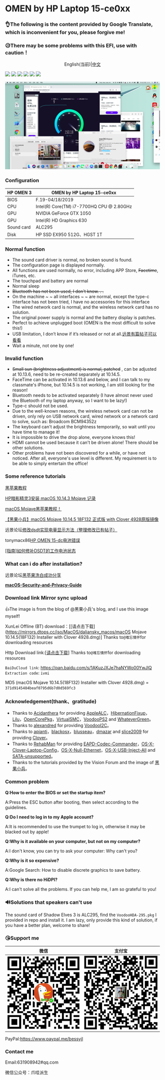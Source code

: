 # OMEN by HP Laptop 15-ce0xx

### **👌The following is the content provided by Google Translate, which is inconvenient for you, please forgive me!**

### 😥There may be some problems with this EFI, use with caution！

<p><center>English(当前)|<a href="https://github.com/bessyjl/HP-OMEN-3-Hackintosh/blob/master/zh_CN_README.md">中文</a></center></p>

[![](https://img.shields.io/badge/License-GNUv3.0-brightgreen.svg)](https://github.com/bessyjl/HP-OMEN-3-Hackintosh/blob/master/LICENSE)
[![](https://img.shields.io/badge/license-Anti%20996-blue.svg)](https://github.com/996icu/996.ICU/blob/master/LICENSE)
[![](https://img.shields.io/badge/platform-markdown-blue.svg)](https://shields.io/category/chat)
[![](https://img.shields.io/badge/%E5%8D%9A%E5%AE%A2-%E6%AC%A2%E8%BF%8E%E8%AE%BF%E9%97%AE-orange.svg)](http://www.zhuimeng.online/)
[![](https://img.shields.io/badge/%E5%BE%AE%E4%BF%A1%E5%85%AC%E4%BC%97%E5%8F%B7-%E7%88%AA%E5%93%87%E6%B4%BE%E7%94%9F-lightgrey.svg)]()
[![](https://img.shields.io/badge/link-996.icu-red.svg)](https://996.icu)

![](images/IMG_20190716_095724.jpg)

### Configuration

| HP OMEN 3  | OMEN by HP Laptop 15-ce0xx                |
| ---------- | ----------------------------------------- |
| BIOS       | F.19-04/18/2019                           |
| CPU        | Intel(R) Core(TM) i7-7700HQ CPU @ 2.80GHz |
| GPU        | NVIDIA GeForce GTX 1050                   |
| GPU        | Intel(R) HD Graphics 630                  |
| Sound card | ALC295                                    |
| Disk       | HP SSD EX950 512G、HGST 1T                |

### Normal function

- The sound card driver is normal, no broken sound is found.
- The configuration page is displayed normally.
- All functions are used normally, no error, including APP Store, ~~Facetime~~, iTunes, etc.
- The touchpad and battery are normal
- Normal sleep
- ~~Bluetooth has not been used, I don't know. . .~~
- On the machine ~ ~ all interfaces ~ ~ are normal, except the type-c interface has not been tried, I have no accessories for this interface
- The wired network card is normal, and the wireless network card has no solution.
- The original power supply is normal and the battery display is patches.
- Perfect to achieve unplugged boot (OMEN is the most difficult to solve this!)
- USB limitation, I don’t know if it’s released or not at all.[远景有篇帖子可以看看](http://bbs.pcbeta.com/viewthread-1804129-1-1.html)
- Wait a minute, not one by one!

### Invalid function

- ~~Small sun (brightness adjustment) is normal, patched~~ , can be adjusted at 10.13.6, need to be re-created separately at 10.14.5.
- FaceTime can be activated in 10.13.6 and below, and I can talk to my classmate's iPhone, but 10.14.5 is not working, I am still looking for the reason!
- Bluetooth needs to be activated separately (I have almost never used the Bluetooth of my laptop anyway, so I want to be lazy!)
- Type-c should not be used.
- Due to the well-known reasons, the wireless network card can not be driven, only rely on USB network card, wired network or a network card to solve, such as: Broadcom BCM94352z
- The keyboard can't adjust the brightness temporarily, so wait until you have time to manage it!
- It is impossible to drive the drop alone, everyone knows this!
- HDMI cannot be used because it can't be driven alone! There should be other solutions.
- Other problems have not been discovered for a while, or have not noticed. After all, everyone's use level is different. My requirement is to be able to simply entertain the office!

### Some reference tutorials

[黑苹果教程](http://www.zhuimeng.online/clover.html)

[HP暗影精灵3安装 macOS 10.14.3 Mojave 记录](https://mp.weixin.qq.com/s/oPAwyR9WafBcg0N-raPWYw)

[macOS Mojave黑苹果教程！](https://mp.weixin.qq.com/s/st7feN-yHfDcvCEngvbIEw)

[【黑果小兵】macOS Mojave 10.14.5 18F132 正式版 with Clover 4928原版镜像](https://blog.daliansky.net/macOS-Mojave-10.14.5-18F132-official-version-with-Clover-4928-original-image.html)

远景论坛[修改dsdt实现电量显示方法（整理修改已有帖子）](http://bbs.pcbeta.com/viewthread-1778499-1-1.html)

tonymacx86[HP OMEN 15-dc电池错误](https://www.tonymacx86.com/threads/solved-hp-omen-15-dc-battery-error.263814/#post-1841023)

[[指南]如何修补DSDT的工作电池状态](https://www.tonymacx86.com/threads/guide-how-to-patch-dsdt-for-working-battery-status.116102/)

### What can i do after installation?

远景论坛[黑苹果洗白成功分享](http://bbs.pcbeta.com/viewthread-1798846-1-1.html)

**[macOS-Security-and-Privacy-Guide](https://github.com/drduh/macOS-Security-and-Privacy-Guide)**

### Download link Mirror sync upload

👍The image is from the blog of @黑果小兵's blog, and I use this image myself!

XunLei Offline (BT) download：[[请点击下载](https://mirrors.dtops.cc/iso/MacOS/daliansky_macos/macOS Mojave 10.14.5(18F132) Installer with Clover 4928.dmg)] Thanks to`@难忘情怀`for downloading resources

Http Download link:[[请点击下载](https://mirrors.dtops.cc/iso/MacOS/daliansky_macos/)] Thanks to`@难忘情怀`for downloading resources

`BaiDuCloud link`: <https://pan.baidu.com/s/1AKuzJXJe7haNYWo00YwJlQ> `Extraction code`: `ivmi`

MD5 (macOS Mojave 10.14.5(18F132) Installer with Clover 4928.dmg) = `371d9145484beaf0795d6b7d0d569fc3`

### Acknowledgement(thank、gratitude)

- Thanks to [Acidanthera](https://github.com/acidanthera) for providing [AppleALC](https://github.com/acidanthera/AppleALC)，[HibernationFixup](https://github.com/acidanthera/HibernationFixup)，[Lilu](https://github.com/acidanthera/Lilu)，[OpenCorePkg](https://github.com/acidanthera/OpenCorePkg)，[VirtualSMC](https://github.com/acidanthera/VirtualSMC)，[VoodooPS2](https://github.com/acidanthera/VoodooPS2) and [WhateverGreen](https://github.com/acidanthera/WhateverGreen)。
- Thanks to [alexandred](https://github.com/alexandred) for providing [VoodooI2C](https://github.com/alexandred/VoodooI2C)。
- Thanks to [apianti](https://sourceforge.net/u/apianti)，[blackosx](https://sourceforge.net/u/blackosx)，[blusseau](https://sourceforge.net/u/blusseau)，[dmazar](https://sourceforge.net/u/dmazar) and [slice2009](https://sourceforge.net/u/slice2009) for providing [Clover](https://sourceforge.net/projects/cloverefiboot)。
- Thanks to [RehabMan](https://github.com/RehabMan) for providing [EAPD-Codec-Commander](https://github.com/RehabMan/EAPD-Codec-Commander)，[OS-X-Clover-Laptop-Config](https://github.com/RehabMan/OS-X-Clover-Laptop-Config)，[OS-X-Null-Ethernet](https://github.com/RehabMan/OS-X-Null-Ethernet)，[OS-X-USB-Inject-All](https://github.com/RehabMan/OS-X-USB-Inject-All) and [SATA-unsupported](https://github.com/RehabMan/hack-tools/tree/master/kexts/SATA-unsupported.kext)。
- Thanks to the tutorials provided by the Vision Forum and the image of [黑果小兵](https://github.com/daliansky)。

### Common problem

**Q:How to enter the BIOS or set the startup item?**

A:Press the ESC button after booting, then select according to the guidelines.

**Q:Do I need to log in to my Apple account?**

A:It is recommended to use the trumpet to log in, otherwise it may be blacked out by apple!

**Q:Why is it available on your computer, but not on my computer?**

A:I don't know, you can try to ask your computer: Why can't you?

**Q:Why is it so expensive?**

A:Google Search: How to disable discrete graphics to save battery.

**Q:Why is there no HiDPI?**

A:I can't solve all the problems. If you can help me, I am so grateful to you!

### 🔊Solutions that speakers can't use

The sound card of Shadow Elves 3 is ALC295, find the `VoodooHDA-295.pkg` I provided in repo and install it. I am lazy, only provide this kind of solution, if you have a better plan, welcome to share!

### 😘Support me

| 微信                      | 支付宝                 |
| ------------------------- | ---------------------- |
| ![](images/WeiXinPay.png) | ![](images/AliPay.png) |

PayPal:https://www.paypal.me/bessyjl

### Contact me

Email:631908942#qq.com

微信公众号：爪哇派生